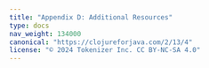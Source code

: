 ```yaml
---
title: "Appendix D: Additional Resources"
type: docs
nav_weight: 134000
canonical: "https://clojureforjava.com/2/13/4"
license: "© 2024 Tokenizer Inc. CC BY-NC-SA 4.0"
---
```

